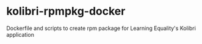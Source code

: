 # kolibri-rpmpkg-docker
Dockerfile and scripts to create rpm package for Learning Equality's Kolibri application
 
